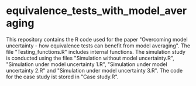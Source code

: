 # equivalence_tests_with_model_averaging
This repository contains the R code used for the paper "Overcoming model uncertainty - how equivalence tests can benefit from model averaging". 
The file "Testing_functions.R" includes internal functions. The simulation study is conducted using the files "Simulation without model uncertainty.R", "Simulation under model uncertainty 1.R", "Simulation under model uncertainty 2.R" and "Simulation under model uncertainty 3.R". The code for the case study ist stored in "Case study.R".
